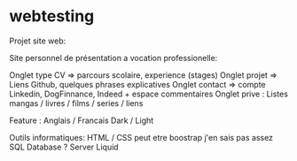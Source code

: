 # webtesting

Projet site web:

Site personnel de présentation a vocation professionelle:

Onglet type CV => parcours scolaire, experience (stages)
Onglet projet => Liens Github, quelques phrases explicatives
Onglet contact => compte Linkedin, DogFinnance, Indeed + espace commentaires
Onglet prive : Listes mangas / livres / films / series / liens

Feature : 
Anglais / Francais
Dark / Light

Outils informatiques:
HTML / CSS peut etre boostrap j'en sais pas assez
SQL Database ?
Server Liquid
